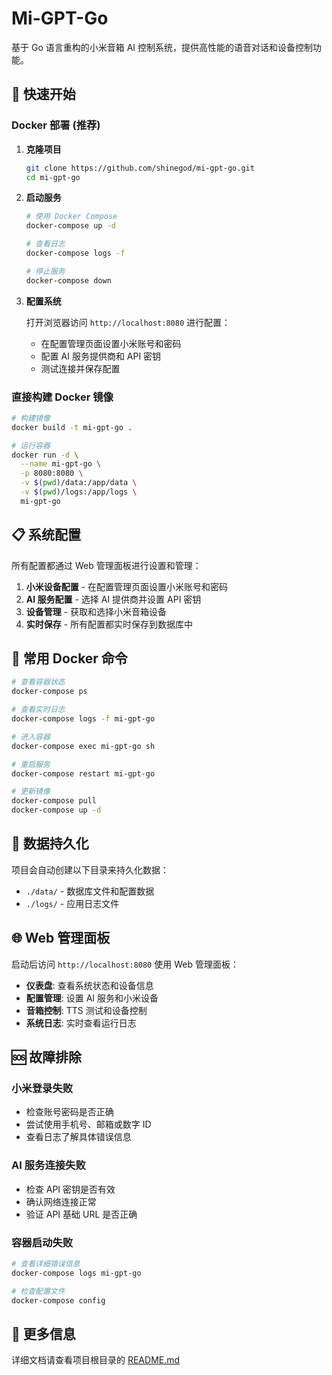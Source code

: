 # Mi-GPT-Go

基于 Go 语言重构的小米音箱 AI 控制系统，提供高性能的语音对话和设备控制功能。

## 🚀 快速开始

### Docker 部署 (推荐)

1. **克隆项目**
   ```bash
   git clone https://github.com/shinegod/mi-gpt-go.git
   cd mi-gpt-go
   ```

2. **启动服务**
   ```bash
   # 使用 Docker Compose
   docker-compose up -d
   
   # 查看日志
   docker-compose logs -f
   
   # 停止服务
   docker-compose down
   ```

3. **配置系统**
   
   打开浏览器访问 `http://localhost:8080` 进行配置：
   - 在配置管理页面设置小米账号和密码
   - 配置 AI 服务提供商和 API 密钥
   - 测试连接并保存配置

### 直接构建 Docker 镜像

```bash
# 构建镜像
docker build -t mi-gpt-go .

# 运行容器
docker run -d \
  --name mi-gpt-go \
  -p 8080:8080 \
  -v $(pwd)/data:/app/data \
  -v $(pwd)/logs:/app/logs \
  mi-gpt-go
```

## 📋 系统配置

所有配置都通过 Web 管理面板进行设置和管理：

1. **小米设备配置** - 在配置管理页面设置小米账号和密码
2. **AI 服务配置** - 选择 AI 提供商并设置 API 密钥
3. **设备管理** - 获取和选择小米音箱设备
4. **实时保存** - 所有配置都实时保存到数据库中

## 🔧 常用 Docker 命令

```bash
# 查看容器状态
docker-compose ps

# 查看实时日志
docker-compose logs -f mi-gpt-go

# 进入容器
docker-compose exec mi-gpt-go sh

# 重启服务
docker-compose restart mi-gpt-go

# 更新镜像
docker-compose pull
docker-compose up -d
```

## 📁 数据持久化

项目会自动创建以下目录来持久化数据：

- `./data/` - 数据库文件和配置数据
- `./logs/` - 应用日志文件

## 🌐 Web 管理面板

启动后访问 `http://localhost:8080` 使用 Web 管理面板：

- **仪表盘**: 查看系统状态和设备信息
- **配置管理**: 设置 AI 服务和小米设备
- **音箱控制**: TTS 测试和设备控制
- **系统日志**: 实时查看运行日志

## 🆘 故障排除

### 小米登录失败
- 检查账号密码是否正确
- 尝试使用手机号、邮箱或数字 ID
- 查看日志了解具体错误信息

### AI 服务连接失败
- 检查 API 密钥是否有效
- 确认网络连接正常
- 验证 API 基础 URL 是否正确

### 容器启动失败
```bash
# 查看详细错误信息
docker-compose logs mi-gpt-go

# 检查配置文件
docker-compose config
```

## 📖 更多信息

详细文档请查看项目根目录的 [README.md](../README.md) 